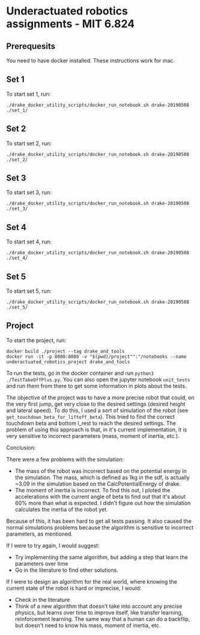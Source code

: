 # Underactuated robotics assignments - MIT 6.824

## Prerequesits

You need to have docker installed. These instructions work for mac.

## Set 1

To start set 1, run:

```
./drake_docker_utility_scripts/docker_run_notebook.sh drake-20190508  ./set_1/
```

## Set 2

To start set 2, run:

```
./drake_docker_utility_scripts/docker_run_notebook.sh drake-20190508  ./set_2/
```

## Set 3

To start set 3, run:

```
./drake_docker_utility_scripts/docker_run_notebook.sh drake-20190508  ./set_3/
```

## Set 4

To start set 4, run:

```
./drake_docker_utility_scripts/docker_run_notebook.sh drake-20190508  ./set_4/
```

## Set 5

To start set 5, run:

```
./drake_docker_utility_scripts/docker_run_notebook.sh drake-20190508  ./set_5/
```

## Project

To start the project, run:

```
docker build ./project --tag drake_and_tools
docker run -it -p 8080:8080 -v "$(pwd)/project"":"/notebooks --name underactuated_robotics_project drake_and_tools
```

To run the tests, go in the docker container and run `python3 ./TestTakeOffPlus.py`. You can also open the jupyter notebook `unit_tests` and run them from there to get some information in plots about the tests.

The objective of the project was to have a more precise robot that could, on the very first jump, get very close to the desired settings (desired height and lateral speed). To do this, I used a sort of simulation of the robot (see `get_touchdown_beta_for_liftoff_beta`). This tried to find the correct touchdown beta and bottom l_rest to reach the desired settings. The problem of using this approach is that, in it's current implementation, it is very sensitive to incorrect parameters (mass, moment of inertia, etc.).

Conclusion:

There were a few problems with the simulation:

- The mass of the robot was incorrect based on the potential energy in the simulation. The mass, which is defined as 1kg in the sdf, is actually ~3.09 in the simulation based on the CalcPotentialEnergy of drake.
- The moment of inertia is incorrect. To find this out, I ploted the accelerations with the current angle of beta to find out that it's about 60% more than what is expected. I didn't figure out how the simulation calculates the inertia of the robot yet.

Because of this, it has been hard to get all tests passing. It also caused the normal simulations problems because the algorithm is sensitive to incorrect parameters, as mentioned.

If I were to try again, I would suggest:

- Try implementing the same algorithm, but adding a step that learn the parameters over time
- Go in the literature to find other solutions.

If I were to design an algorithm for the real world, where knowing the current state of the robot is hard or imprecise, I would:

- Check in the literature
- Think of a new algorithm that doesn't take into account any precise physics, but learns over time to improve itself, like transfer learning, reinforcement learning. The same way that a human can do a backflip, but doesn't need to know his mass, moment of inertia, etc.
